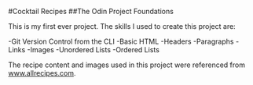 #Cocktail Recipes
##The Odin Project Foundations

This is my first ever project. The skills I used to create this project are:

-Git Version Control from the CLI
-Basic HTML
    -Headers
    -Paragraphs
    -Links
    -Images
    -Unordered Lists
    -Ordered Lists

The recipe content and images used in this project were referenced from www.allrecipes.com.